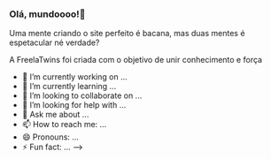 ### Olá, mundoooo!👋

Uma mente criando o site perfeito é bacana, mas duas mentes é espetacular né verdade?

A FreelaTwins foi criada com o objetivo de unir conhecimento e força 

- 🔭 I’m currently working on ...
- 🌱 I’m currently learning ...
- 👯 I’m looking to collaborate on ...
- 🤔 I’m looking for help with ...
- 💬 Ask me about ...
- 📫 How to reach me: ...
- 😄 Pronouns: ...
- ⚡ Fun fact: ...
-->
